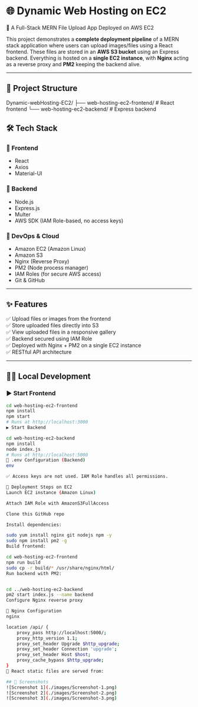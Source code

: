 # 🌐 Dynamic Web Hosting on EC2

🚀 A Full-Stack MERN File Upload App Deployed on AWS EC2

This project demonstrates a **complete deployment pipeline** of a MERN stack application where users can upload images/files using a React frontend. These files are stored in an **AWS S3 bucket** using an Express backend. Everything is hosted on a **single EC2 instance**, with **Nginx** acting as a reverse proxy and **PM2** keeping the backend alive.

---

## 📁 Project Structure

Dynamic-webHosting-EC2/
├── web-hosting-ec2-frontend/ # React frontend
└── web-hosting-ec2-backend/ # Express backend


## 🛠️ Tech Stack

### 🔹 Frontend
- React
- Axios
- Material-UI

### 🔹 Backend
- Node.js
- Express.js
- Multer
- AWS SDK (IAM Role-based, no access keys)

### 🔹 DevOps & Cloud
- Amazon EC2 (Amazon Linux)
- Amazon S3
- Nginx (Reverse Proxy)
- PM2 (Node process manager)
- IAM Roles (for secure AWS access)
- Git & GitHub

---

## ✨ Features

✅ Upload files or images from the frontend  
✅ Store uploaded files directly into S3  
✅ View uploaded files in a responsive gallery  
✅ Backend secured using IAM Role  
✅ Deployed with Nginx + PM2 on a single EC2 instance  
✅ RESTful API architecture

---

## 🧑‍💻 Local Development

### ▶️ Start Frontend
```bash
cd web-hosting-ec2-frontend
npm install
npm start
# Runs at http://localhost:3000
▶️ Start Backend

cd web-hosting-ec2-backend
npm install
node index.js
# Runs at http://localhost:5000
📄 .env Configuration (Backend)
env

✅ Access keys are not used. IAM Role handles all permissions.

🚀 Deployment Steps on EC2
Launch EC2 instance (Amazon Linux)

Attach IAM Role with AmazonS3FullAccess

Clone this GitHub repo

Install dependencies:

sudo yum install nginx git nodejs npm -y
sudo npm install pm2 -g
Build frontend:

cd web-hosting-ec2-frontend
npm run build
sudo cp -r build/* /usr/share/nginx/html/
Run backend with PM2:


cd ../web-hosting-ec2-backend
pm2 start index.js --name backend
Configure Nginx reverse proxy

🔁 Nginx Configuration
nginx

location /api/ {
    proxy_pass http://localhost:5000/;
    proxy_http_version 1.1;
    proxy_set_header Upgrade $http_upgrade;
    proxy_set_header Connection 'upgrade';
    proxy_set_header Host $host;
    proxy_cache_bypass $http_upgrade;
}
📁 React static files are served from:

## 📸 Screenshots
![Screenshot 1](./images/Screenshot-1.png)  
![Screenshot 2](./images/Screenshot-2.png)  
![Screenshot 3](./images/Screenshot-3.png)
